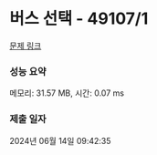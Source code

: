 # 버스 선택 - 49107/1 

[문제 링크](https://level.goorm.io/exam/49107/%EC%86%8C%ED%9D%AC%EC%99%80-%EB%B2%84%EC%8A%A4/quiz/1) 

### 성능 요약

메모리: 31.57 MB, 시간: 0.07 ms

### 제출 일자

2024년 06월 14일 09:42:35

